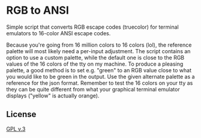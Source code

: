 # RGB to ANSI
Simple script that converts RGB escape codes (truecolor) for terminal emulators to 16-color ANSI escape codes.

Because you're going from 16 million colors to 16 colors (lol), the reference palette will most likely need a per-input adjustment.
The script contains an option to use a custom palette, while the default one is close to the RGB values of the 16 colors of the tty on my machine.
To produce a pleasing palette, a good method is to set e.g. "green" to an RGB value close to what you would like to be green in the output.
Use the given alternate palette as a reference for the json format.
Remember to test the 16 colors on your tty as they can be quite different from what your graphical terminal emulator displays ("yellow" is actually orange).


## License
[GPL v.3](https://www.gnu.org/licenses/gpl-3.0.en.html)

